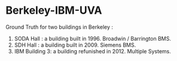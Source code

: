 Berkeley-IBM-UVA
================

Ground Truth for two buildings in Berkeley : 

1. SODA Hall : a building built in 1996. Broadwin / Barrington BMS.
2. SDH Hall : a building built in 2009. Siemens BMS.
3. IBM Building 3: a building refunished in 2012. Multiple Systems.
